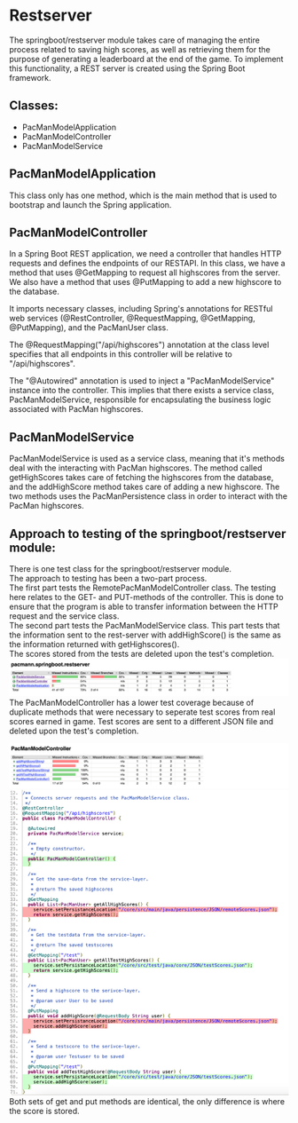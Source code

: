# Restserver
The springboot/restserver module takes care of managing the entire process related to saving high scores, as well as retrieving them for the purpose of generating a leaderboard at the end of the game. To implement this functionality, a REST server is created using the Spring Boot framework. 

## Classes: 
  - PacManModelApplication
  - PacManModelController
  - PacManModelService

## PacManModelApplication
This class only has one method, which is the main method that is used to bootstrap and launch the Spring application. 

## PacManModelController
In a Spring Boot REST application, we need a controller that handles HTTP requests and defines the endpoints of our RESTAPI. In this class, we have a method that uses @GetMapping to request all highscores from the server. We also have a method that uses @PutMapping to add a new highscore to the database.

It imports necessary classes, including Spring's annotations for RESTful web services (@RestController, @RequestMapping, @GetMapping, @PutMapping), and the PacManUser class.

The @RequestMapping("/api/highscores") annotation at the class level specifies that all endpoints in this controller will be relative to "/api/highscores". 

The "@Autowired" annotation is used to inject a "PacManModelService" instance into the controller. This implies that there exists a service class, PacManModelService, responsible for encapsulating the business logic associated with PacMan highscores. 

## PacManModelService
 PacManModelService is used as a service class, meaning that it's methods deal with the interacting with PacMan highscores. The method called getHighScores takes care of fetching the highscores from the database, and the addHighScore method takes care of adding a new highscore. The two methods uses the PacManPersistence class in order to interact with the PacMan highscores.


## Approach to testing of the springboot/restserver module: 

There is one test class for the springboot/restserver module. 
<br>
The approach to testing has been a two-part process.
<br>
The first part tests the RemotePacManModelController class. The testing here relates to the GET- and PUT-methods of the controller. This is done to ensure that the program is able to transfer information between the HTTP request and the service class.
<br>
The second part tests the PacManModelService class. This part tests that the information sent to the rest-server with addHighScore() is the same as the information returned with getHighscores().
<br>
The scores stored from the tests are deleted upon the test's completion.
<br>
![Spring Boot Test Coverage](/pacMan-application/docs/release3/jacoco3/springbootTestCoverage.png)
<br>
The PacManModelController has a lower test coverage because of duplicate methods that were necessary to seperate test scores from real scores earned in game. Test scores are sent to a different JSON file and deleted upon the test's completion.
<br>

![Controller test coverage](/pacMan-application/docs/release3/jacoco3/PacManModelControllerTestCoverage.png)
<br>
![Detailed controller test coverage](/pacMan-application/docs/release3/jacoco3/detailedTestCoverageInController.png)
<br>
Both sets of get and put methods are identical, the only difference is where the score is stored.
